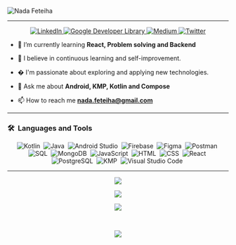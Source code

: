 ![Nada Feteiha](https://github.com/NadaFeteiha/NadaFeteiha/assets/34461597/0b1a55d9-e183-4f5f-acbb-59e245c43295)

<hr>

<p align="center">
  <a href="https://www.linkedin.com/in/nada-feteiha/">
    <img src="https://img.shields.io/badge/LinkedIn-0077B5?style=for-the-badge&logo=linkedin&logoColor=white" alt="LinkedIn">
  </a>
  <a href="https://devlibrary.withgoogle.com/authors/nada">
    <img src="https://img.shields.io/badge/Google%20Dev%20Library-4285F4?style=for-the-badge&logo=google&logoColor=white" alt="Google Developer Library">
  </a>
  <a href="https://medium.com/@nada.feteiha">
    <img src="https://img.shields.io/badge/Medium-12100E?style=for-the-badge&logo=medium&logoColor=white" alt="Medium">
  </a>
  <a href="https://twitter.com/NadaFeteiha">
    <img src="https://img.shields.io/badge/Twitter-1DA1F2?style=for-the-badge&logo=twitter&logoColor=white" alt="Twitter">
  </a>
</p>

- 🌱 I’m currently learning **React, Problem solving and Backend**

- 📖 I believe in continuous learning and self-improvement.

- � I'm passionate about exploring and applying new technologies.

- 💬 Ask me about **Android, KMP, Kotlin and Compose**

- 📫 How to reach me **nada.feteiha@gmail.com**

<hr>

### 🛠 &nbsp;Languages and Tools

<p align="center">
  <img src="https://img.shields.io/badge/-Kotlin-05122A?style=flat&logo=kotlin" alt="Kotlin">&nbsp;
  <img src="https://img.shields.io/badge/-Java-05122A?style=flat&logo=java" alt="Java">&nbsp;
  <img src="https://img.shields.io/badge/-Android%20Studio-05122A?style=flat&logo=android-studio" alt="Android Studio">&nbsp;
  <img src="https://img.shields.io/badge/-Firebase-05122A?style=flat&logo=firebase" alt="Firebase">&nbsp;
  <img src="https://img.shields.io/badge/-Figma-05122A?style=flat&logo=figma" alt="Figma">&nbsp;
  <img src="https://img.shields.io/badge/-Postman-05122A?style=flat&logo=postman" alt="Postman">&nbsp;
  <img src="https://img.shields.io/badge/-SQL-05122A?style=flat&logo=mysql" alt="SQL">&nbsp;
  <img src="https://img.shields.io/badge/-MongoDB-05122A?style=flat&logo=mongodb" alt="MongoDB">&nbsp;
  <img src="https://img.shields.io/badge/-JavaScript-05122A?style=flat&logo=javascript" alt="JavaScript">&nbsp;
  <img src="https://img.shields.io/badge/-HTML-05122A?style=flat&logo=html5" alt="HTML">&nbsp;
  <img src="https://img.shields.io/badge/-CSS-05122A?style=flat&logo=css3" alt="CSS">&nbsp;
  <img src="https://img.shields.io/badge/-React-05122A?style=flat&logo=react" alt="React">&nbsp;
  <img src="https://img.shields.io/badge/-PostgreSQL-05122A?style=flat&logo=postgresql" alt="PostgreSQL">&nbsp;
  <img src="https://img.shields.io/badge/-KMP-05122A?style=flat&logo=kotlin" alt="KMP">&nbsp;
  <img src="https://img.shields.io/badge/-Visual%20Studio%20Code-05122A?style=flat&logo=visual-studio-code&logoColor=007ACC" alt="Visual Studio Code">&nbsp;
</p>

<hr>


<p align="center">
  <img src="https://github-readme-stats.vercel.app/api?username=NadaFeteiha&theme=dark&hide_border=false&include_all_commits=true&count_private=true" />
</p>

<p align="center">
  <img src="https://github-readme-streak-stats.herokuapp.com/?user=NadaFeteiha&theme=dark&hide_border=false" />
</p>

<p align="center">
  <img src="https://github-readme-stats.vercel.app/api/top-langs/?username=NadaFeteiha&theme=dark&hide_border=false&include_all_commits=true&count_private=true&layout=compact" />
</p>

<br/>

<p align="center">
  <img src="https://quotes-github-readme.vercel.app/api?type=horizontal&theme=gruvbox" />
</p>




